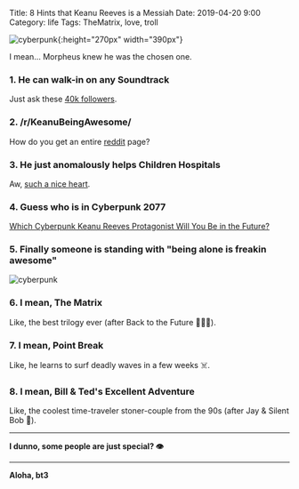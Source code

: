 Title: 8 Hints that Keanu Reeves is a Messiah
Date: 2019-04-20 9:00 
Category: life
Tags: TheMatrix, love, troll

![cyberpunk](./cyberpunk/keanu.jpg){:height="270px" width="390px"}



I mean... Morpheus knew he was the chosen one. 


### 1. He can walk-in on any Soundtrack 

Just ask these [40k followers](https://twitter.com/keanuwtm). 


### 2. /r/KeanuBeingAwesome/ 

How do you get an entire [reddit](https://www.reddit.com/r/KeanuBeingAwesome/) page? 


### 3. He just anomalously helps Children Hospitals 

Aw, [such a nice heart](https://www.theepochtimes.com/hollywood-superstar-keanu-reeves-has-secretly-been-financing-countless-childrens-hospitals_2739162.html). 


### 4. Guess who is in Cyberpunk 2077 

[Which Cyberpunk Keanu Reeves Protagonist Will You Be in the Future?](https://io9.gizmodo.com/which-cyberpunk-keanu-reeves-protagonist-will-you-be-in-1835384364) 

### 5. Finally someone is standing with "being alone is freakin awesome" 

![cyberpunk](./cyberpunk/keanu2.jpg) 


### 6. I mean, The Matrix 

Like, the best trilogy ever (after Back to the Future 💁🏼‍♀️). 


### 7. I mean, Point Break 

Like, he learns to surf deadly waves in a few weeks ☠️. 


### 8. I mean, Bill & Ted's Excellent Adventure 

Like, the coolest time-traveler stoner-couple from the 90s (after Jay & Silent Bob 👾). 


----

**I dunno, some people are just special? 👁**

----

**Aloha, bt3**
